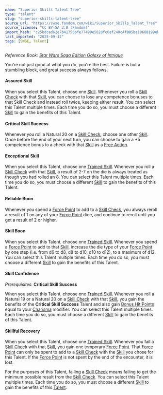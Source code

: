 ```yaml
---
name: "Superior Skills Talent Tree"
type: "talent"
slug: "superior-skills-talent-tree"
source_url: "https://swse.fandom.com/wiki/Superior_Skills_Talent_Tree"
source_license: "CC BY-SA 3.0 (Fandom)"
import_hash: "c25bdcad62e7b41756bfe77499e5828fc6ef240c4f005ba18688199ebd756293"
last_imported: "2025-09-12"
tags: [SWSE, Talent]
---
```

*Reference Book: [Star Wars Saga Edition Galaxy of Intrigue](https://swse.fandom.com/wiki/Star_Wars_Saga_Edition_Galaxy_of_Intrigue)*

You're not just good at what you do, you're the best. Failure is but a stumbling block, and great success always follows.

#### **Assured Skill**
When you select this Talent, choose one [Skill](https://swse.fandom.com/wiki/Skill). Whenever you roll a [Skill Check](https://swse.fandom.com/wiki/Skill_Check) with that [Skill](https://swse.fandom.com/wiki/Skill), you can choose to lose any competence bonuses to that Skill Check and instead roll twice, keeping either result. You can select this Talent multiple times. Each time you do so, you must choose a different [Skill](https://swse.fandom.com/wiki/Skill) to gain the benefits of this Talent.

#### **Critical Skill Success**
Whenever you roll a Natural 20 on a [Skill Check](https://swse.fandom.com/wiki/Skill_Check), choose one other [Skill](https://swse.fandom.com/wiki/Skill). Once before the end of your next turn, you can choose to gain a +5 competence bonus to a check with that [Skill](https://swse.fandom.com/wiki/Skill) as a [Free Action](https://swse.fandom.com/wiki/Free_Action).

#### **Exceptional Skill**
When you select this Talent, choose one [Trained Skill](https://swse.fandom.com/wiki/Trained_Skill). Whenever you roll a [Skill Check](https://swse.fandom.com/wiki/Skill_Check) with that [Skill](https://swse.fandom.com/wiki/Skill), a result of 2-7 on the die is always treated as though you had rolled an 8. You can select this Talent multiple times. Each time you do so, you must choose a different [Skill](https://swse.fandom.com/wiki/Skill) to gain the benefits of this Talent.

#### **Reliable Boon**
Whenever you spend a [Force Point](https://swse.fandom.com/wiki/Force_Point) to add to a [Skill Check](https://swse.fandom.com/wiki/Skill_Check), you always reroll a result of 1 on any of your [Force Point](https://swse.fandom.com/wiki/Force_Point) dice, and continue to reroll until you get a result of 2 or higher.

#### **Skill Boon**
When you select this Talent, choose one [Trained Skill](https://swse.fandom.com/wiki/Trained_Skill). Whenever you spend a [Force Point](https://swse.fandom.com/wiki/Force_Point) to add to that [Skill](https://swse.fandom.com/wiki/Skill), increase the die type of your [Force Point](https://swse.fandom.com/wiki/Force_Point) by one step (i.e. from d6 to d8, d8 to d10, d10 to d12), to a maximum of d12. You can select this Talent multiple times. Each time you do so, you must choose a different [Skill](https://swse.fandom.com/wiki/Skill) to gain the benefits of this Talent.

#### **Skill Confidence**
*Prerequisites*: **Critical Skill Success**

When you select this Talent, choose one [Trained Skill](https://swse.fandom.com/wiki/Trained_Skill). Whenever you roll a Natural 19 or a Natural 20 on a [Skill Check](https://swse.fandom.com/wiki/Skill_Check) with that [Skill](https://swse.fandom.com/wiki/Skill), you gain the benefits of the **Critical Skill Success** Talent and also gain [Bonus Hit Points](https://swse.fandom.com/wiki/Bonus_Hit_Points) equal to your [Charisma](https://swse.fandom.com/wiki/Charisma) modifier. You can select this Talent multiple times. Each time you do so, you must choose a different [Skill](https://swse.fandom.com/wiki/Skill) to gain the benefits of this Talent.

#### **Skillful Recovery**
When you select this Talent, choose one [Trained Skill](https://swse.fandom.com/wiki/Trained_Skill). Whenever you fail a [Skill Check](https://swse.fandom.com/wiki/Skill_Check) with that [Skill](https://swse.fandom.com/wiki/Skill), you gain one temporary [Force Point](https://swse.fandom.com/wiki/Force_Point). That [Force Point](https://swse.fandom.com/wiki/Force_Point) can only be spent to add to a [Skill Check](https://swse.fandom.com/wiki/Skill_Check) with the [Skill](https://swse.fandom.com/wiki/Skill) you chose for this Talent. If the [Force Point](https://swse.fandom.com/wiki/Force_Point) is not spent by the end of the encounter, it is lost.

For the purposes of this Talent, failing a [Skill Check](https://swse.fandom.com/wiki/Skill_Check) means failing to get the minimum possible result from the [Skill Check](https://swse.fandom.com/wiki/Skill_Check). You can select this Talent multiple times. Each time you do so, you must choose a different [Skill](https://swse.fandom.com/wiki/Skill) to gain the benefits of this [Talent](https://swse.fandom.com/wiki/Talent).